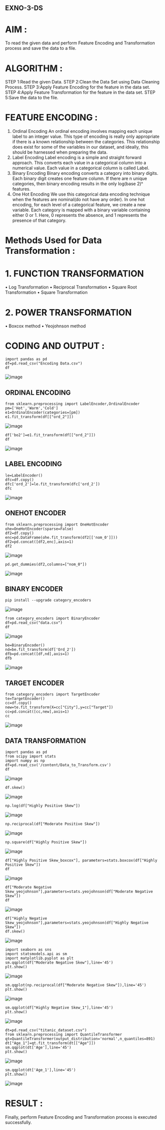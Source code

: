 ## EXNO-3-DS

# AIM :
To read the given data and perform Feature Encoding and Transformation process and save the data to a file.

# ALGORITHM :
STEP 1:Read the given Data.
STEP 2:Clean the Data Set using Data Cleaning Process.
STEP 3:Apply Feature Encoding for the feature in the data set.
STEP 4:Apply Feature Transformation for the feature in the data set.
STEP 5:Save the data to the file.

# FEATURE ENCODING :
1. Ordinal Encoding
An ordinal encoding involves mapping each unique label to an integer value. This type of encoding is really only appropriate if there is a known relationship between the categories. This relationship does exist for some of the variables in our dataset, and ideally, this should be harnessed when preparing the data.
2. Label Encoding
Label encoding is a simple and straight forward approach. This converts each value in a categorical column into a numerical value. Each value in a categorical column is called Label.
3. Binary Encoding
Binary encoding converts a category into binary digits. Each binary digit creates one feature column. If there are n unique categories, then binary encoding results in the only log(base 2)ⁿ features.
4. One Hot Encoding
We use this categorical data encoding technique when the features are nominal(do not have any order). In one hot encoding, for each level of a categorical feature, we create a new variable. Each category is mapped with a binary variable containing either 0 or 1. Here, 0 represents the absence, and 1 represents the presence of that category.

# Methods Used for Data Transformation :
  # 1. FUNCTION TRANSFORMATION
• Log Transformation
• Reciprocal Transformation
• Square Root Transformation
• Square Transformation
  # 2. POWER TRANSFORMATION
• Boxcox method
• Yeojohnson method

# CODING AND OUTPUT :
```
import pandas as pd
df=pd.read_csv("Encoding Data.csv")
df
```

![image](https://github.com/23005529/EXNO-3-DS/assets/139842207/5dc96622-b405-49e7-8e83-2bc97fa16b1c)

## ORDINAL ENCODING 
```
from sklearn.preprocessing import LabelEncoder,OrdinalEncoder
pm=['Hot','Warm','Cold']
e1=OrdinalEncoder(categories=[pm])
e1.fit_transform(df[["ord_2"]])
```

![image](https://github.com/23005529/EXNO-3-DS/assets/139842207/039c9db9-e1c4-4e8e-834a-02753e31bc32)
```
df['bo2']=e1.fit_transform(df[["ord_2"]])
df
```

![image](https://github.com/23005529/EXNO-3-DS/assets/139842207/8f23eed7-7115-4c7b-82be-f9ebe9a0eca3)

## LABEL ENCODING 
```
le=LabelEncoder()
dfc=df.copy()
dfc['ord_2']=le.fit_transform(dfc['ord_2'])
dfc
```

![image](https://github.com/23005529/EXNO-3-DS/assets/139842207/dac7bbcd-4692-4dd6-9a9d-92fc5ac8a231)

## ONEHOT ENCODER 
```
from sklearn.preprocessing import OneHotEncoder
ohe=OneHotEncoder(sparse=False)
df2=df.copy()
enc=pd.DataFrame(ohe.fit_transform(df2[['nom_0']]))
df2=pd.concat([df2,enc],axis=1)
df2
```

![image](https://github.com/23005529/EXNO-3-DS/assets/139842207/2aec88c7-5880-4bbf-b25d-75bf9182b43b)
```
pd.get_dummies(df2,columns=["nom_0"])
```

![image](https://github.com/23005529/EXNO-3-DS/assets/139842207/ccc51ab7-89cc-44c4-b6b3-07c22ac7dfa4)

## BINARY ENCODER 
```
pip install --upgrade category_encoders
```

![image](https://github.com/23005529/EXNO-3-DS/assets/139842207/5055492c-250f-4640-bca2-11fdcee5a08a)
```
from category_encoders import BinaryEncoder
df=pd.read_csv("data.csv")
df
```

![image](https://github.com/23005529/EXNO-3-DS/assets/139842207/91dc3619-7ab2-4239-a7fb-365ece990da1)
```
be=BinaryEncoder()
nd=be.fit_transform(df['Ord_2'])
dfb=pd.concat([df,nd],axis=1)
dfb
```

![image](https://github.com/23005529/EXNO-3-DS/assets/139842207/e55abfe4-59c7-46c2-9b52-10430069aa55)

## TARGET ENCODER
```
from category_encoders import TargetEncoder
te=TargetEncoder()
cc=df.copy()
new=te.fit_transform(X=cc["City"],y=cc["Target"])
cc=pd.concat([cc,new],axis=1)
cc
```

![image](https://github.com/23005529/EXNO-3-DS/assets/139842207/dd410324-c216-4cc6-bf3d-4f08aeff3baf)

## DATA TRANSFORMATION
```
import pandas as pd
from scipy import stats
import numpy as np
df=pd.read_csv('/content/Data_to_Transform.csv')
df
```

![image](https://github.com/23005529/EXNO-3-DS/assets/139842207/e3c93bb9-27b7-4476-9b59-d1493848255d)
```
df.skew()
```

![image](https://github.com/23005529/EXNO-3-DS/assets/139842207/79ee9981-6ceb-4383-a619-fb72b88ee84b)
```
np.log(df["Highly Positive Skew"])
```

![image](https://github.com/23005529/EXNO-3-DS/assets/139842207/159b9243-8a01-4415-a76d-cb4bf404929c)
```
np.reciprocal(df["Moderate Positive Skew"])
```

![image](https://github.com/23005529/EXNO-3-DS/assets/139842207/a21910bf-adee-4ed2-924e-a376b48d1d58)
```
np.square(df["Highly Positive Skew"])
```

![image](https://github.com/23005529/EXNO-3-DS/assets/139842207/949c4178-c93d-4203-8fcb-a59a998de342)
```
df["Highly Positive Skew_boxcox"], parameters=stats.boxcox(df["Highly Positive Skew"])
df
```

![image](https://github.com/23005529/EXNO-3-DS/assets/139842207/24d1baca-8790-4777-929f-a0a4ad17e391)
```
df["Moderate Negative Skew_yeojohnson"],parameters=stats.yeojohnson(df["Moderate Negative Skew"])
df
```

![image](https://github.com/23005529/EXNO-3-DS/assets/139842207/34702852-319b-4d95-960a-49a6b247b7cc)

```
df["Highly Negative Skew_yeojohnson"],parameters=stats.yeojohnson(df["Highly Negative Skew"])
df.skew()
```
![image](https://github.com/23005529/EXNO-3-DS/assets/139842207/a86cc4df-3fe4-4961-affd-ef345e6d5072)

```
import seaborn as sns
import statsmodels.api as sm
import matplotlib.pyplot as plt
sm.qqplot(df["Moderate Negative Skew"],line='45')
plt.show()
```
![image](https://github.com/23005529/EXNO-3-DS/assets/139842207/2ca87cd1-ee7a-4e7a-b5eb-ca5e7a90bf45)

```
sm.qqplot(np.reciprocal(df["Moderate Negative Skew"]),line='45')
plt.show()
```
![image](https://github.com/23005529/EXNO-3-DS/assets/139842207/9df78fe1-5609-466e-9dcf-1a16582659fb)

```
sm.qqplot(df["Highly Negative Skew_1"],line='45')
plt.show()
```
![image](https://github.com/23005529/EXNO-3-DS/assets/139842207/051dd119-ab74-411a-b2be-e827fdb86a4c)

```
dt=pd.read_csv("titanic_dataset.csv")
from sklearn.preprocessing import QuantileTransformer
qt=QuantileTransformer(output_distribution='normal',n_quantiles=891)
dt["Age_1"]=qt.fit_transform(dt[["Age"]])
sm.qqplot(dt['Age'],line='45')
plt.show()
```
![image](https://github.com/23005529/EXNO-3-DS/assets/139842207/02648949-35aa-40ce-a9e3-35cba7ed88bd)

```
sm.qqplot(dt['Age_1'],line='45')
plt.show()
```
![image](https://github.com/23005529/EXNO-3-DS/assets/139842207/d816e32f-ef3f-488d-a506-71b87d583911)

# RESULT :

Finally, perform Feature Encoding and Transformation process is executed successfully.

       

